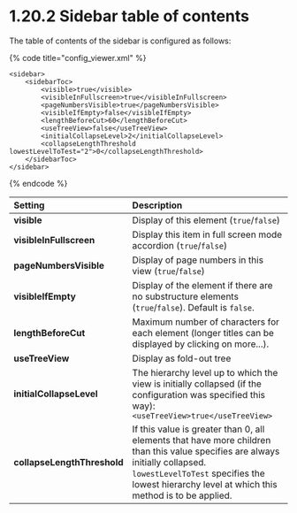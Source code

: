 # 1.20.2 Sidebar table of contents

The table of contents of the sidebar is configured as follows:

{% code title="config\_viewer.xml" %}
```markup
<sidebar>
    <sidebarToc>
        <visible>true</visible>
        <visibleInFullscreen>true</visibleInFullscreen>
        <pageNumbersVisible>true</pageNumbersVisible>
        <visibleIfEmpty>false</visibleIfEmpty>
        <lengthBeforeCut>60</lengthBeforeCut>
        <useTreeView>false</useTreeView>
        <initialCollapseLevel>2</initialCollapseLevel>
        <collapseLengthThreshold lowestLevelToTest="2">0</collapseLengthThreshold>
    </sidebarToc>
</sidebar>
```
{% endcode %}

| **Setting** | Description |
| :--- | :--- |
| **visible** | Display of this element \(`true`/`false`\) |
| **visibleInFullscreen** | Display this item in full screen mode accordion \(`true`/`false`\) |
| **pageNumbersVisible** | Display of page numbers in this view \(`true`/`false`\) |
| **visibleIfEmpty** | Display of the element if there are no substructure elements \(`true`/`false`\). Default is `false`. |
| **lengthBeforeCut** | Maximum number of characters for each element \(longer titles can be displayed by clicking on more...\). |
| **useTreeView** | Display as fold-out tree |
| **initialCollapseLevel** | The hierarchy level up to which the view is initially collapsed \(if the configuration was specified this way\):`<useTreeView>true</useTreeView>` |
| **collapseLengthThreshold** | If this value is greater than 0, all elements that have more children than this value specifies are always initially collapsed. `lowestLevelToTest` specifies the lowest hierarchy level at which this method is to be applied. |


